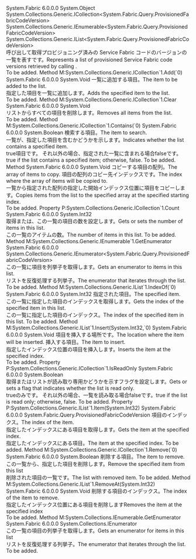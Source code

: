 <Type Name="ProvisionedFabricCodeVersionList" FullName="System.Fabric.Query.ProvisionedFabricCodeVersionList">
  <TypeSignature Language="C#" Value="public sealed class ProvisionedFabricCodeVersionList : System.Collections.Generic.ICollection&lt;System.Fabric.Query.ProvisionedFabricCodeVersion&gt;, System.Collections.Generic.IEnumerable&lt;System.Fabric.Query.ProvisionedFabricCodeVersion&gt;, System.Collections.Generic.IList&lt;System.Fabric.Query.ProvisionedFabricCodeVersion&gt;" />
  <TypeSignature Language="ILAsm" Value=".class public auto ansi sealed beforefieldinit ProvisionedFabricCodeVersionList extends System.Object implements class System.Collections.Generic.ICollection`1&lt;class System.Fabric.Query.ProvisionedFabricCodeVersion&gt;, class System.Collections.Generic.IEnumerable`1&lt;class System.Fabric.Query.ProvisionedFabricCodeVersion&gt;, class System.Collections.Generic.IList`1&lt;class System.Fabric.Query.ProvisionedFabricCodeVersion&gt;, class System.Collections.IEnumerable" />
  <TypeSignature Language="DocId" Value="T:System.Fabric.Query.ProvisionedFabricCodeVersionList" />
  <TypeSignature Language="VB.NET" Value="Public NotInheritable Class ProvisionedFabricCodeVersionList&#xA;Implements ICollection(Of ProvisionedFabricCodeVersion), IEnumerable(Of ProvisionedFabricCodeVersion), IList(Of ProvisionedFabricCodeVersion)" />
  <TypeSignature Language="F#" Value="type ProvisionedFabricCodeVersionList = class&#xA;    interface IList&lt;ProvisionedFabricCodeVersion&gt;&#xA;    interface ICollection&lt;ProvisionedFabricCodeVersion&gt;&#xA;    interface seq&lt;ProvisionedFabricCodeVersion&gt;&#xA;    interface IEnumerable" />
  <AssemblyInfo>
    <AssemblyName>System.Fabric</AssemblyName>
    <AssemblyVersion>6.0.0.0</AssemblyVersion>
  </AssemblyInfo>
  <Base>
    <BaseTypeName>System.Object</BaseTypeName>
  </Base>
  <Interfaces>
    <Interface>
      <InterfaceName>System.Collections.Generic.ICollection&lt;System.Fabric.Query.ProvisionedFabricCodeVersion&gt;</InterfaceName>
    </Interface>
    <Interface>
      <InterfaceName>System.Collections.Generic.IEnumerable&lt;System.Fabric.Query.ProvisionedFabricCodeVersion&gt;</InterfaceName>
    </Interface>
    <Interface>
      <InterfaceName>System.Collections.Generic.IList&lt;System.Fabric.Query.ProvisionedFabricCodeVersion&gt;</InterfaceName>
    </Interface>
  </Interfaces>
  <Docs>
    <summary>
      <para><span data-ttu-id="e3b87-101">呼び出して取得プロビジョニング済みの Service Fabric コードのバージョンの一覧を表す<see cref="M:System.Fabric.FabricClient.QueryClient.GetProvisionedFabricConfigVersionListAsync" />です。</span><span class="sxs-lookup"><span data-stu-id="e3b87-101">Represents a list of provisioned Service Fabric code versions retrieved by calling <see cref="M:System.Fabric.FabricClient.QueryClient.GetProvisionedFabricConfigVersionListAsync" />.</span></span></para>
    </summary>
    <remarks>To be added.</remarks>
  </Docs>
  <Members>
    <Member MemberName="Add">
      <MemberSignature Language="C#" Value="public void Add (System.Fabric.Query.ProvisionedFabricCodeVersion item);" />
      <MemberSignature Language="ILAsm" Value=".method public hidebysig newslot virtual instance void Add(class System.Fabric.Query.ProvisionedFabricCodeVersion item) cil managed" />
      <MemberSignature Language="DocId" Value="M:System.Fabric.Query.ProvisionedFabricCodeVersionList.Add(System.Fabric.Query.ProvisionedFabricCodeVersion)" />
      <MemberSignature Language="VB.NET" Value="Public Sub Add (item As ProvisionedFabricCodeVersion)" />
      <MemberSignature Language="F#" Value="abstract member Add : System.Fabric.Query.ProvisionedFabricCodeVersion -&gt; unit&#xA;override this.Add : System.Fabric.Query.ProvisionedFabricCodeVersion -&gt; unit" Usage="provisionedFabricCodeVersionList.Add item" />
      <MemberType>Method</MemberType>
      <Implements>
        <InterfaceMember>M:System.Collections.Generic.ICollection`1.Add(`0)</InterfaceMember>
      </Implements>
      <AssemblyInfo>
        <AssemblyName>System.Fabric</AssemblyName>
        <AssemblyVersion>6.0.0.0</AssemblyVersion>
      </AssemblyInfo>
      <ReturnValue>
        <ReturnType>System.Void</ReturnType>
      </ReturnValue>
      <Parameters>
        <Parameter Name="item" Type="System.Fabric.Query.ProvisionedFabricCodeVersion" />
      </Parameters>
      <Docs>
        <param name="item">
          <para><span data-ttu-id="e3b87-102">一覧に追加する項目。</span><span class="sxs-lookup"><span data-stu-id="e3b87-102">The item to be added to the list.</span></span></para>
        </param>
        <summary>
          <para><span data-ttu-id="e3b87-103">指定した項目を一覧に追加します。</span><span class="sxs-lookup"><span data-stu-id="e3b87-103">Adds the specified item to the list.</span></span></para>
        </summary>
        <remarks>To be added.</remarks>
      </Docs>
    </Member>
    <Member MemberName="Clear">
      <MemberSignature Language="C#" Value="public void Clear ();" />
      <MemberSignature Language="ILAsm" Value=".method public hidebysig newslot virtual instance void Clear() cil managed" />
      <MemberSignature Language="DocId" Value="M:System.Fabric.Query.ProvisionedFabricCodeVersionList.Clear" />
      <MemberSignature Language="VB.NET" Value="Public Sub Clear ()" />
      <MemberSignature Language="F#" Value="abstract member Clear : unit -&gt; unit&#xA;override this.Clear : unit -&gt; unit" Usage="provisionedFabricCodeVersionList.Clear " />
      <MemberType>Method</MemberType>
      <Implements>
        <InterfaceMember>M:System.Collections.Generic.ICollection`1.Clear</InterfaceMember>
      </Implements>
      <AssemblyInfo>
        <AssemblyName>System.Fabric</AssemblyName>
        <AssemblyVersion>6.0.0.0</AssemblyVersion>
      </AssemblyInfo>
      <ReturnValue>
        <ReturnType>System.Void</ReturnType>
      </ReturnValue>
      <Parameters />
      <Docs>
        <summary>
          <para><span data-ttu-id="e3b87-104">リストからすべての項目を削除します。</span><span class="sxs-lookup"><span data-stu-id="e3b87-104">Removes all items from the list.</span></span></para>
        </summary>
        <remarks>To be added.</remarks>
      </Docs>
    </Member>
    <Member MemberName="Contains">
      <MemberSignature Language="C#" Value="public bool Contains (System.Fabric.Query.ProvisionedFabricCodeVersion item);" />
      <MemberSignature Language="ILAsm" Value=".method public hidebysig newslot virtual instance bool Contains(class System.Fabric.Query.ProvisionedFabricCodeVersion item) cil managed" />
      <MemberSignature Language="DocId" Value="M:System.Fabric.Query.ProvisionedFabricCodeVersionList.Contains(System.Fabric.Query.ProvisionedFabricCodeVersion)" />
      <MemberSignature Language="VB.NET" Value="Public Function Contains (item As ProvisionedFabricCodeVersion) As Boolean" />
      <MemberSignature Language="F#" Value="abstract member Contains : System.Fabric.Query.ProvisionedFabricCodeVersion -&gt; bool&#xA;override this.Contains : System.Fabric.Query.ProvisionedFabricCodeVersion -&gt; bool" Usage="provisionedFabricCodeVersionList.Contains item" />
      <MemberType>Method</MemberType>
      <Implements>
        <InterfaceMember>M:System.Collections.Generic.ICollection`1.Contains(`0)</InterfaceMember>
      </Implements>
      <AssemblyInfo>
        <AssemblyName>System.Fabric</AssemblyName>
        <AssemblyVersion>6.0.0.0</AssemblyVersion>
      </AssemblyInfo>
      <ReturnValue>
        <ReturnType>System.Boolean</ReturnType>
      </ReturnValue>
      <Parameters>
        <Parameter Name="item" Type="System.Fabric.Query.ProvisionedFabricCodeVersion" />
      </Parameters>
      <Docs>
        <param name="item">
          <para><span data-ttu-id="e3b87-105">検索する項目。</span><span class="sxs-lookup"><span data-stu-id="e3b87-105">The item to search.</span></span></para>
        </param>
        <summary>
          <para><span data-ttu-id="e3b87-106">一覧が、指定した項目を含むかどうかを示します。</span><span class="sxs-lookup"><span data-stu-id="e3b87-106">Indicates whether the list contains a specified item.</span></span></para>
        </summary>
        <returns>
          <para>
            <span data-ttu-id="e3b87-107"><languageKeyword>true</languageKeyword>項目です。 それ以外の場合、指定された一覧に含まれる場合<languageKeyword>false</languageKeyword>です。</span><span class="sxs-lookup"><span data-stu-id="e3b87-107"><languageKeyword>true</languageKeyword> if the list contains a specified item; otherwise, <languageKeyword>false</languageKeyword>.</span></span></para>
        </returns>
        <remarks>To be added.</remarks>
      </Docs>
    </Member>
    <Member MemberName="CopyTo">
      <MemberSignature Language="C#" Value="public void CopyTo (System.Fabric.Query.ProvisionedFabricCodeVersion[] array, int arrayIndex);" />
      <MemberSignature Language="ILAsm" Value=".method public hidebysig newslot virtual instance void CopyTo(class System.Fabric.Query.ProvisionedFabricCodeVersion[] array, int32 arrayIndex) cil managed" />
      <MemberSignature Language="DocId" Value="M:System.Fabric.Query.ProvisionedFabricCodeVersionList.CopyTo(System.Fabric.Query.ProvisionedFabricCodeVersion[],System.Int32)" />
      <MemberSignature Language="VB.NET" Value="Public Sub CopyTo (array As ProvisionedFabricCodeVersion(), arrayIndex As Integer)" />
      <MemberSignature Language="F#" Value="abstract member CopyTo : System.Fabric.Query.ProvisionedFabricCodeVersion[] * int -&gt; unit&#xA;override this.CopyTo : System.Fabric.Query.ProvisionedFabricCodeVersion[] * int -&gt; unit" Usage="provisionedFabricCodeVersionList.CopyTo (array, arrayIndex)" />
      <MemberType>Method</MemberType>
      <AssemblyInfo>
        <AssemblyName>System.Fabric</AssemblyName>
        <AssemblyVersion>6.0.0.0</AssemblyVersion>
      </AssemblyInfo>
      <ReturnValue>
        <ReturnType>System.Void</ReturnType>
      </ReturnValue>
      <Parameters>
        <Parameter Name="array" Type="System.Fabric.Query.ProvisionedFabricCodeVersion[]" />
        <Parameter Name="arrayIndex" Type="System.Int32" />
      </Parameters>
      <Docs>
        <param name="array">
          <para><span data-ttu-id="e3b87-108">コピーする項目の配列。</span><span class="sxs-lookup"><span data-stu-id="e3b87-108">The array of items to copy.</span></span></para>
        </param>
        <param name="arrayIndex">
          <para><span data-ttu-id="e3b87-109">項目の配列のコピー先インデックスです。</span><span class="sxs-lookup"><span data-stu-id="e3b87-109">The index where the array of items will be copied to.</span></span></para>
        </param>
        <summary>
          <para><span data-ttu-id="e3b87-110">一覧から指定された配列の指定した開始インデックス位置に項目をコピーします。</span><span class="sxs-lookup"><span data-stu-id="e3b87-110">Copies items from the list to the specified array at the specified starting index.</span></span></para>
        </summary>
        <remarks>To be added.</remarks>
      </Docs>
    </Member>
    <Member MemberName="Count">
      <MemberSignature Language="C#" Value="public int Count { get; }" />
      <MemberSignature Language="ILAsm" Value=".property instance int32 Count" />
      <MemberSignature Language="DocId" Value="P:System.Fabric.Query.ProvisionedFabricCodeVersionList.Count" />
      <MemberSignature Language="VB.NET" Value="Public ReadOnly Property Count As Integer" />
      <MemberSignature Language="F#" Value="member this.Count : int" Usage="System.Fabric.Query.ProvisionedFabricCodeVersionList.Count" />
      <MemberType>Property</MemberType>
      <Implements>
        <InterfaceMember>P:System.Collections.Generic.ICollection`1.Count</InterfaceMember>
      </Implements>
      <AssemblyInfo>
        <AssemblyName>System.Fabric</AssemblyName>
        <AssemblyVersion>6.0.0.0</AssemblyVersion>
      </AssemblyInfo>
      <ReturnValue>
        <ReturnType>System.Int32</ReturnType>
      </ReturnValue>
      <Docs>
        <summary>
          <para><span data-ttu-id="e3b87-111">取得または、この一覧の項目の数を設定します。</span><span class="sxs-lookup"><span data-stu-id="e3b87-111">Gets or sets the number of items in this list.</span></span></para>
        </summary>
        <value>
          <para><span data-ttu-id="e3b87-112">この一覧のアイテムの数。</span><span class="sxs-lookup"><span data-stu-id="e3b87-112">The number of items in this list.</span></span></para>
        </value>
        <remarks>To be added.</remarks>
      </Docs>
    </Member>
    <Member MemberName="GetEnumerator">
      <MemberSignature Language="C#" Value="public System.Collections.Generic.IEnumerator&lt;System.Fabric.Query.ProvisionedFabricCodeVersion&gt; GetEnumerator ();" />
      <MemberSignature Language="ILAsm" Value=".method public hidebysig newslot virtual instance class System.Collections.Generic.IEnumerator`1&lt;class System.Fabric.Query.ProvisionedFabricCodeVersion&gt; GetEnumerator() cil managed" />
      <MemberSignature Language="DocId" Value="M:System.Fabric.Query.ProvisionedFabricCodeVersionList.GetEnumerator" />
      <MemberSignature Language="VB.NET" Value="Public Function GetEnumerator () As IEnumerator(Of ProvisionedFabricCodeVersion)" />
      <MemberSignature Language="F#" Value="abstract member GetEnumerator : unit -&gt; System.Collections.Generic.IEnumerator&lt;System.Fabric.Query.ProvisionedFabricCodeVersion&gt;&#xA;override this.GetEnumerator : unit -&gt; System.Collections.Generic.IEnumerator&lt;System.Fabric.Query.ProvisionedFabricCodeVersion&gt;" Usage="provisionedFabricCodeVersionList.GetEnumerator " />
      <MemberType>Method</MemberType>
      <Implements>
        <InterfaceMember>M:System.Collections.Generic.IEnumerable`1.GetEnumerator</InterfaceMember>
      </Implements>
      <AssemblyInfo>
        <AssemblyName>System.Fabric</AssemblyName>
        <AssemblyVersion>6.0.0.0</AssemblyVersion>
      </AssemblyInfo>
      <ReturnValue>
        <ReturnType>System.Collections.Generic.IEnumerator&lt;System.Fabric.Query.ProvisionedFabricCodeVersion&gt;</ReturnType>
      </ReturnValue>
      <Parameters />
      <Docs>
        <summary>
          <para><span data-ttu-id="e3b87-113">この一覧に項目を列挙子を取得します。</span><span class="sxs-lookup"><span data-stu-id="e3b87-113">Gets an enumerator to items in this list.</span></span></para>
        </summary>
        <returns>
          <para><span data-ttu-id="e3b87-114">リストを反復処理する列挙子。</span><span class="sxs-lookup"><span data-stu-id="e3b87-114">The enumerator that iterates through the list.</span></span></para>
        </returns>
        <remarks>To be added.</remarks>
      </Docs>
    </Member>
    <Member MemberName="IndexOf">
      <MemberSignature Language="C#" Value="public int IndexOf (System.Fabric.Query.ProvisionedFabricCodeVersion item);" />
      <MemberSignature Language="ILAsm" Value=".method public hidebysig newslot virtual instance int32 IndexOf(class System.Fabric.Query.ProvisionedFabricCodeVersion item) cil managed" />
      <MemberSignature Language="DocId" Value="M:System.Fabric.Query.ProvisionedFabricCodeVersionList.IndexOf(System.Fabric.Query.ProvisionedFabricCodeVersion)" />
      <MemberSignature Language="VB.NET" Value="Public Function IndexOf (item As ProvisionedFabricCodeVersion) As Integer" />
      <MemberSignature Language="F#" Value="abstract member IndexOf : System.Fabric.Query.ProvisionedFabricCodeVersion -&gt; int&#xA;override this.IndexOf : System.Fabric.Query.ProvisionedFabricCodeVersion -&gt; int" Usage="provisionedFabricCodeVersionList.IndexOf item" />
      <MemberType>Method</MemberType>
      <Implements>
        <InterfaceMember>M:System.Collections.Generic.IList`1.IndexOf(`0)</InterfaceMember>
      </Implements>
      <AssemblyInfo>
        <AssemblyName>System.Fabric</AssemblyName>
        <AssemblyVersion>6.0.0.0</AssemblyVersion>
      </AssemblyInfo>
      <ReturnValue>
        <ReturnType>System.Int32</ReturnType>
      </ReturnValue>
      <Parameters>
        <Parameter Name="item" Type="System.Fabric.Query.ProvisionedFabricCodeVersion" />
      </Parameters>
      <Docs>
        <param name="item">
          <para><span data-ttu-id="e3b87-115">指定された項目。</span><span class="sxs-lookup"><span data-stu-id="e3b87-115">The specified item.</span></span></para>
        </param>
        <summary>
          <para><span data-ttu-id="e3b87-116">この一覧に指定した項目のインデックスを取得します。</span><span class="sxs-lookup"><span data-stu-id="e3b87-116">Gets the index of the specified item in this list.</span></span></para>
        </summary>
        <returns>
          <para><span data-ttu-id="e3b87-117">この一覧に指定した項目のインデックス。</span><span class="sxs-lookup"><span data-stu-id="e3b87-117">The index of the specified item in this list.</span></span></para>
        </returns>
        <remarks>To be added.</remarks>
      </Docs>
    </Member>
    <Member MemberName="Insert">
      <MemberSignature Language="C#" Value="public void Insert (int index, System.Fabric.Query.ProvisionedFabricCodeVersion item);" />
      <MemberSignature Language="ILAsm" Value=".method public hidebysig newslot virtual instance void Insert(int32 index, class System.Fabric.Query.ProvisionedFabricCodeVersion item) cil managed" />
      <MemberSignature Language="DocId" Value="M:System.Fabric.Query.ProvisionedFabricCodeVersionList.Insert(System.Int32,System.Fabric.Query.ProvisionedFabricCodeVersion)" />
      <MemberSignature Language="VB.NET" Value="Public Sub Insert (index As Integer, item As ProvisionedFabricCodeVersion)" />
      <MemberSignature Language="F#" Value="abstract member Insert : int * System.Fabric.Query.ProvisionedFabricCodeVersion -&gt; unit&#xA;override this.Insert : int * System.Fabric.Query.ProvisionedFabricCodeVersion -&gt; unit" Usage="provisionedFabricCodeVersionList.Insert (index, item)" />
      <MemberType>Method</MemberType>
      <Implements>
        <InterfaceMember>M:System.Collections.Generic.IList`1.Insert(System.Int32,`0)</InterfaceMember>
      </Implements>
      <AssemblyInfo>
        <AssemblyName>System.Fabric</AssemblyName>
        <AssemblyVersion>6.0.0.0</AssemblyVersion>
      </AssemblyInfo>
      <ReturnValue>
        <ReturnType>System.Void</ReturnType>
      </ReturnValue>
      <Parameters>
        <Parameter Name="index" Type="System.Int32" />
        <Parameter Name="item" Type="System.Fabric.Query.ProvisionedFabricCodeVersion" />
      </Parameters>
      <Docs>
        <param name="index">
          <para><span data-ttu-id="e3b87-118">項目を挿入する場所です。</span><span class="sxs-lookup"><span data-stu-id="e3b87-118">The location where the item will be inserted.</span></span></para>
        </param>
        <param name="item">
          <para><span data-ttu-id="e3b87-119">挿入する項目。</span><span class="sxs-lookup"><span data-stu-id="e3b87-119">The item to insert.</span></span></para>
        </param>
        <summary>
          <para><span data-ttu-id="e3b87-120">指定したインデックス位置の項目を挿入します。</span><span class="sxs-lookup"><span data-stu-id="e3b87-120">Inserts the item at the specified index.</span></span></para>
        </summary>
        <remarks>To be added.</remarks>
      </Docs>
    </Member>
    <Member MemberName="IsReadOnly">
      <MemberSignature Language="C#" Value="public bool IsReadOnly { get; }" />
      <MemberSignature Language="ILAsm" Value=".property instance bool IsReadOnly" />
      <MemberSignature Language="DocId" Value="P:System.Fabric.Query.ProvisionedFabricCodeVersionList.IsReadOnly" />
      <MemberSignature Language="VB.NET" Value="Public ReadOnly Property IsReadOnly As Boolean" />
      <MemberSignature Language="F#" Value="member this.IsReadOnly : bool" Usage="System.Fabric.Query.ProvisionedFabricCodeVersionList.IsReadOnly" />
      <MemberType>Property</MemberType>
      <Implements>
        <InterfaceMember>P:System.Collections.Generic.ICollection`1.IsReadOnly</InterfaceMember>
      </Implements>
      <AssemblyInfo>
        <AssemblyName>System.Fabric</AssemblyName>
        <AssemblyVersion>6.0.0.0</AssemblyVersion>
      </AssemblyInfo>
      <ReturnValue>
        <ReturnType>System.Boolean</ReturnType>
      </ReturnValue>
      <Docs>
        <summary>
          <para><span data-ttu-id="e3b87-121">取得またはリストが読み取り専用かどうかを示すフラグを設定します。</span><span class="sxs-lookup"><span data-stu-id="e3b87-121">Gets or sets a flag that indicates whether the list is read only.</span></span></para>
        </summary>
        <value>
          <para>
            <span data-ttu-id="e3b87-122"><languageKeyword>true</languageKeyword>のみです。 それ以外の場合、一覧を読み取る場合<languageKeyword>false</languageKeyword>です。</span><span class="sxs-lookup"><span data-stu-id="e3b87-122"><languageKeyword>true</languageKeyword> if the list is read only; otherwise, <languageKeyword>false</languageKeyword>.</span></span></para>
        </value>
        <remarks>To be added.</remarks>
      </Docs>
    </Member>
    <Member MemberName="Item">
      <MemberSignature Language="C#" Value="public System.Fabric.Query.ProvisionedFabricCodeVersion this[int index] { get; set; }" />
      <MemberSignature Language="ILAsm" Value=".property instance class System.Fabric.Query.ProvisionedFabricCodeVersion Item(int32)" />
      <MemberSignature Language="DocId" Value="P:System.Fabric.Query.ProvisionedFabricCodeVersionList.Item(System.Int32)" />
      <MemberSignature Language="VB.NET" Value="Default Public Property Item(index As Integer) As ProvisionedFabricCodeVersion" />
      <MemberSignature Language="F#" Value="member this.Item(int) : System.Fabric.Query.ProvisionedFabricCodeVersion with get, set" Usage="System.Fabric.Query.ProvisionedFabricCodeVersionList.Item" />
      <MemberType>Property</MemberType>
      <Implements>
        <InterfaceMember>P:System.Collections.Generic.IList`1.Item(System.Int32)</InterfaceMember>
      </Implements>
      <AssemblyInfo>
        <AssemblyName>System.Fabric</AssemblyName>
        <AssemblyVersion>6.0.0.0</AssemblyVersion>
      </AssemblyInfo>
      <ReturnValue>
        <ReturnType>System.Fabric.Query.ProvisionedFabricCodeVersion</ReturnType>
      </ReturnValue>
      <Parameters>
        <Parameter Name="index" Type="System.Int32" />
      </Parameters>
      <Docs>
        <param name="index">
          <para><span data-ttu-id="e3b87-123">項目のインデックス。</span><span class="sxs-lookup"><span data-stu-id="e3b87-123">The index of the item.</span></span></para>
        </param>
        <summary>
          <para><span data-ttu-id="e3b87-124">指定したインデックスにある項目を取得します。</span><span class="sxs-lookup"><span data-stu-id="e3b87-124">Gets the item at the specified index.</span></span></para>
        </summary>
        <value>
          <para><span data-ttu-id="e3b87-125">指定したインデックスにある項目。</span><span class="sxs-lookup"><span data-stu-id="e3b87-125">The item at the specified index.</span></span></para>
        </value>
        <remarks>To be added.</remarks>
      </Docs>
    </Member>
    <Member MemberName="Remove">
      <MemberSignature Language="C#" Value="public bool Remove (System.Fabric.Query.ProvisionedFabricCodeVersion item);" />
      <MemberSignature Language="ILAsm" Value=".method public hidebysig newslot virtual instance bool Remove(class System.Fabric.Query.ProvisionedFabricCodeVersion item) cil managed" />
      <MemberSignature Language="DocId" Value="M:System.Fabric.Query.ProvisionedFabricCodeVersionList.Remove(System.Fabric.Query.ProvisionedFabricCodeVersion)" />
      <MemberSignature Language="VB.NET" Value="Public Function Remove (item As ProvisionedFabricCodeVersion) As Boolean" />
      <MemberSignature Language="F#" Value="abstract member Remove : System.Fabric.Query.ProvisionedFabricCodeVersion -&gt; bool&#xA;override this.Remove : System.Fabric.Query.ProvisionedFabricCodeVersion -&gt; bool" Usage="provisionedFabricCodeVersionList.Remove item" />
      <MemberType>Method</MemberType>
      <Implements>
        <InterfaceMember>M:System.Collections.Generic.ICollection`1.Remove(`0)</InterfaceMember>
      </Implements>
      <AssemblyInfo>
        <AssemblyName>System.Fabric</AssemblyName>
        <AssemblyVersion>6.0.0.0</AssemblyVersion>
      </AssemblyInfo>
      <ReturnValue>
        <ReturnType>System.Boolean</ReturnType>
      </ReturnValue>
      <Parameters>
        <Parameter Name="item" Type="System.Fabric.Query.ProvisionedFabricCodeVersion" />
      </Parameters>
      <Docs>
        <param name="item">
          <para><span data-ttu-id="e3b87-126">削除する項目。</span><span class="sxs-lookup"><span data-stu-id="e3b87-126">The item to remove.</span></span></para>
        </param>
        <summary>
          <para><span data-ttu-id="e3b87-127">この一覧から、指定した項目を削除します。</span><span class="sxs-lookup"><span data-stu-id="e3b87-127">Remove the specified item from this list</span></span></para>
        </summary>
        <returns>
          <para><span data-ttu-id="e3b87-128">削除された項目の一覧です。</span><span class="sxs-lookup"><span data-stu-id="e3b87-128">The list with removed item.</span></span></para>
        </returns>
        <remarks>To be added.</remarks>
      </Docs>
    </Member>
    <Member MemberName="RemoveAt">
      <MemberSignature Language="C#" Value="public void RemoveAt (int index);" />
      <MemberSignature Language="ILAsm" Value=".method public hidebysig newslot virtual instance void RemoveAt(int32 index) cil managed" />
      <MemberSignature Language="DocId" Value="M:System.Fabric.Query.ProvisionedFabricCodeVersionList.RemoveAt(System.Int32)" />
      <MemberSignature Language="VB.NET" Value="Public Sub RemoveAt (index As Integer)" />
      <MemberSignature Language="F#" Value="abstract member RemoveAt : int -&gt; unit&#xA;override this.RemoveAt : int -&gt; unit" Usage="provisionedFabricCodeVersionList.RemoveAt index" />
      <MemberType>Method</MemberType>
      <Implements>
        <InterfaceMember>M:System.Collections.Generic.IList`1.RemoveAt(System.Int32)</InterfaceMember>
      </Implements>
      <AssemblyInfo>
        <AssemblyName>System.Fabric</AssemblyName>
        <AssemblyVersion>6.0.0.0</AssemblyVersion>
      </AssemblyInfo>
      <ReturnValue>
        <ReturnType>System.Void</ReturnType>
      </ReturnValue>
      <Parameters>
        <Parameter Name="index" Type="System.Int32" />
      </Parameters>
      <Docs>
        <param name="index">
          <para><span data-ttu-id="e3b87-129">削除する項目のインデックス。</span><span class="sxs-lookup"><span data-stu-id="e3b87-129">The index of the item to remove.</span></span></para>
        </param>
        <summary>
          <para><span data-ttu-id="e3b87-130">指定したインデックス位置にある項目を削除します</span><span class="sxs-lookup"><span data-stu-id="e3b87-130">Removes the item at the specified index</span></span></para>
        </summary>
        <remarks>To be added.</remarks>
      </Docs>
    </Member>
    <Member MemberName="System.Collections.IEnumerable.GetEnumerator">
      <MemberSignature Language="C#" Value="System.Collections.IEnumerator IEnumerable.GetEnumerator ();" />
      <MemberSignature Language="ILAsm" Value=".method hidebysig newslot virtual instance class System.Collections.IEnumerator System.Collections.IEnumerable.GetEnumerator() cil managed" />
      <MemberSignature Language="DocId" Value="M:System.Fabric.Query.ProvisionedFabricCodeVersionList.System#Collections#IEnumerable#GetEnumerator" />
      <MemberSignature Language="VB.NET" Value="Function GetEnumerator () As IEnumerator Implements IEnumerable.GetEnumerator" />
      <MemberType>Method</MemberType>
      <Implements>
        <InterfaceMember>M:System.Collections.IEnumerable.GetEnumerator</InterfaceMember>
      </Implements>
      <AssemblyInfo>
        <AssemblyName>System.Fabric</AssemblyName>
        <AssemblyVersion>6.0.0.0</AssemblyVersion>
      </AssemblyInfo>
      <ReturnValue>
        <ReturnType>System.Collections.IEnumerator</ReturnType>
      </ReturnValue>
      <Parameters />
      <Docs>
        <summary>
          <para><span data-ttu-id="e3b87-131">この一覧の項目の列挙子を取得します。</span><span class="sxs-lookup"><span data-stu-id="e3b87-131">Gets an enumerator for items in this list</span></span></para>
        </summary>
        <returns>
          <para><span data-ttu-id="e3b87-132">リストを反復処理する列挙子。</span><span class="sxs-lookup"><span data-stu-id="e3b87-132">The enumerator that iterates through the list.</span></span></para>
        </returns>
        <remarks>To be added.</remarks>
      </Docs>
    </Member>
  </Members>
</Type>